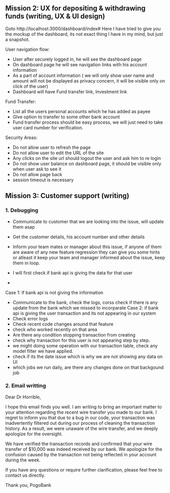 ## Mission 2: UX for depositing & withdrawing funds (writing, UX & UI design)

Goto http://localhost:3000/dashboard/index#
Here I have tried to give you the mockup of the dashboard, its not exact thing I have in my mind, but just a snapshot.

User navigation flow:
- User after securely logged in, he will see the dashboard page
- On dashboard page he will see navigation links with his account information
- As a part of account information ( we will only show user name and amount will not be displayed as privacy concern, it will be visible only on click of the user)
- Dashboard will have Fund transfer link, Investment link

Fund Transfer:
- List all the users personal accounts which he has added as payee
- GIve option to transfer to some other bank account
- Fund transfer process should be easy process, we will just need to take user card number for verification.

Security Areas:
- Do not allow user to refresh the page
- Do not allow user to edit the URL of the site
- Any clicks on the site url should logout the user and ask him to re login
- Do not show user balance on dashboard page, it should be visible only when user ask to see it
- Do not allow page back
- session timeout is necessary

## Mission 3: Customer support (writing)

### 1. Debugging

- Communicate to customer that we are looking into the issue, will update them asap
- Get the customer details, his account number and other details
- Inform your team mates or manager about this issue, if anyone of them are aware of any new feature regression they can give you some hints or atleast it keep your team and manager informed about the issue, keep them in loop.

- I will first check if bank api is giving the data for that user
- 
Case 1: If bank api is not giving the information
- Communicate to the bank, check the logs, corss check if there is any update from the bank which we missed to incorparate
Case 2: if bank api is giving the user transaction and its not appearing in our system
- Check error logs
- Check recent code changes around that feature
- check who worked recently on that area
- Are there any condition stopping transaction from creating
- check why transaction for this user is not appearing step by step.
- we might doing some operation with our transaction table, check any model filter we have applied.
- check if its the date issue which is why we are not showing any data on UI
- which jobs we run daily, are there any changes done on that backgound job


### 2. Email writting

Dear Dr Horrible,

I hope this email finds you well. I am writing to bring an important matter to your attention regarding the recent wire transfer you made to our bank. I regret to inform you that due to a bug in our code, your transaction was inadvertently filtered out during our process of cleaning the transaction history. As a result, we were unaware of the wire transfer, and we deeply apologize for the oversight.

We have verified the transaction records and confirmed that your wire transfer of $10,000 was indeed received by our bank. We apologize for the confusion caused by the transaction not being reflected in your account during the week.

If you have any questions or require further clarification, please feel free to contact us directly.

Thank you,
PogoBank